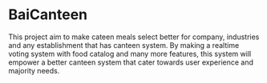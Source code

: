 # BaiCanteen
This project aim to make cateen meals select better for company, industries and any establishment that has canteen system. By making a realtime voting system with food catalog and many more features, this system will empower a better canteen system that cater towards user experience and majority needs.
